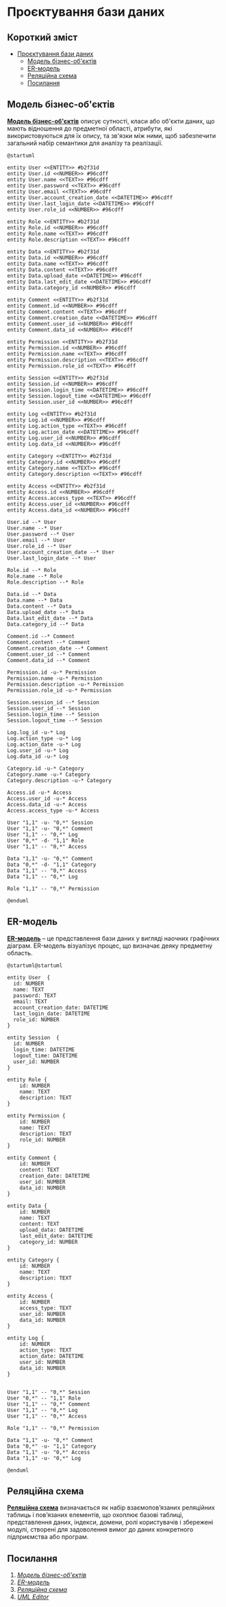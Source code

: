 # Проєктування бази даних

## Короткий зміст

- [Проєктування бази даних](#проєктування-бази-даних)
  - [Модель бізнес-об'єктів](#модель-бізнес-обєктів)
  - [ER-модель](#er-модель)
  - [Реляційна схема](#реляційна-схема)
  - [Посилання](#посилання)

## Модель бізнес-об'єктів

**[Модель бізнес-об'єктів](https://www.maxzosim.com/data-modelling/)** описує сутності, класи або об'єкти даних, що мають відношення до предметної області, атрибути, які використовуються для їх опису, та зв'язки між ними, щоб забезпечити загальний набір семантики для аналізу та реалізації.

```
@startuml

entity User <<ENTITY>> #b2f31d
entity User.id <<NUMBER>> #96cdff
entity User.name <<TEXT>> #96cdff
entity User.password <<TEXT>> #96cdff
entity User.email <<TEXT>> #96cdff
entity User.account_creation_date <<DATETIME>> #96cdff
entity User.last_login_date <<DATETIME>> #96cdff
entity User.role_id <<NUMBER>> #96cdff

entity Role <<ENTITY>> #b2f31d
entity Role.id <<NUMBER>> #96cdff
entity Role.name <<TEXT>> #96cdff
entity Role.description <<TEXT>> #96cdff

entity Data <<ENTITY>> #b2f31d
entity Data.id <<NUMBER>> #96cdff
entity Data.name <<TEXT>> #96cdff
entity Data.content <<TEXT>> #96cdff
entity Data.upload_date <<DATETIME>> #96cdff
entity Data.last_edit_date <<DATETIME>> #96cdff
entity Data.category_id <<NUMBER>> #96cdff

entity Comment <<ENTITY>> #b2f31d
entity Comment.id <<NUMBER>> #96cdff
entity Comment.content <<TEXT>> #96cdff
entity Comment.creation_date <<DATETIME>> #96cdff
entity Comment.user_id <<NUMBER>> #96cdff
entity Comment.data_id <<NUMBER>> #96cdff

entity Permission <<ENTITY>> #b2f31d
entity Permission.id <<NUMBER>> #96cdff
entity Permission.name <<TEXT>> #96cdff
entity Permission.description <<TEXT>> #96cdff
entity Permission.role_id <<TEXT>> #96cdff

entity Session <<ENTITY>> #b2f31d
entity Session.id <<NUMBER>> #96cdff
entity Session.login_time <<DATETIME>> #96cdff
entity Session.logout_time <<DATETIME>> #96cdff
entity Session.user_id <<NUMBER>> #96cdff

entity Log <<ENTITY>> #b2f31d
entity Log.id <<NUMBER>> #96cdff
entity Log.action_type <<TEXT>> #96cdff
entity Log.action_date <<DATETIME>> #96cdff
entity Log.user_id <<NUMBER>> #96cdff
entity Log.data_id <<NUMBER>> #96cdff

entity Category <<ENTITY>> #b2f31d
entity Category.id <<NUMBER>> #96cdff
entity Category.name <<TEXT>> #96cdff
entity Category.description <<TEXT>> #96cdff

entity Access <<ENTITY>> #b2f31d
entity Access.id <<NUMBER>> #96cdff
entity Access.access_type <<TEXT>> #96cdff
entity Access.user_id <<NUMBER>> #96cdff
entity Access.data_id <<NUMBER>> #96cdff

User.id --* User
User.name --* User
User.password --* User
User.email --* User
User.role_id --* User
User.account_creation_date --* User
User.last_login_date --* User

Role.id --* Role
Role.name --* Role
Role.description --* Role

Data.id --* Data
Data.name --* Data
Data.content --* Data
Data.upload_date --* Data
Data.last_edit_date --* Data
Data.category_id --* Data

Comment.id --* Comment
Comment.content --* Comment
Comment.creation_date --* Comment
Comment.user_id --* Comment
Comment.data_id --* Comment

Permission.id -u-* Permission
Permission.name -u-* Permission
Permission.description -u-* Permission
Permission.role_id -u-* Permission

Session.session_id --* Session
Session.user_id --* Session
Session.login_time --* Session
Session.logout_time --* Session

Log.log_id -u-* Log
Log.action_type -u-* Log
Log.action_date -u-* Log
Log.user_id -u-* Log
Log.data_id -u-* Log

Category.id -u-* Category
Category.name -u-* Category
Category.description -u-* Category

Access.id -u-* Access
Access.user_id -u-* Access
Access.data_id -u-* Access
Access.access_type -u-* Access

User "1,1" -u- "0,*" Session
User "1,1" -u- "0,*" Comment
User "1,1" -- "0,*" Log
User "0,*" -d- "1,1" Role
User "1,1" -- "0,*" Access

Data "1,1" -u- "0,*" Comment
Data "0,*" -d- "1,1" Category
Data "1,1" -- "0,*" Access
Data "1,1" -- "0,*" Log

Role "1,1" -- "0,*" Permission

@enduml
```

## ER-модель

**[ER-модель](https://www.bestprog.net/uk/2019/01/24/the-concept-of-er-model-the-concept-of-essence-and-communication-attributes-attribute-types-ua/)** – це представлення бази даних у вигляді наочних графічних діаграм. ER-модель візуалізує процес, що визначає деяку предметну область.

```
@startuml@startuml

entity User  {
  id: NUMBER
  name: TEXT
  password: TEXT
  email: TEXT
  account_creation_date: DATETIME
  last_login_date: DATETIME
  role_id: NUMBER
}

entity Session  {
  id: NUMBER
  login_time: DATETIME
  logout_time: DATETIME
  user_id: NUMBER
}

entity Role {
    id: NUMBER
    name: TEXT
    description: TEXT
}

entity Permission {
    id: NUMBER
    name: TEXT
    description: TEXT
    role_id: NUMBER
}

entity Comment {
    id: NUMBER
    content: TEXT
    creation_date: DATETIME
    user_id: NUMBER
    data_id: NUMBER
}

entity Data {
    id: NUMBER
    name: TEXT
    content: TEXT
    upload_data: DATETIME
    last_edit_date: DATETIME
    category_id: NUMBER
}

entity Category {
    id: NUMBER
    name: TEXT
    description: TEXT
}

entity Access {
    id: NUMBER
    access_type: TEXT
    user_id: NUMBER
    data_id: NUMBER
}

entity Log {
    id: NUMBER
    action_type: TEXT
    action_date: DATETIME
    user_id: NUMBER
    data_id: NUMBER
}
  

User "1,1" -- "0,*" Session
User "0,*" -- "1,1" Role
User "1,1" -- "0,*" Comment
User "1,1" -- "0,*" Log
User "1,1" -- "0,*" Access

Role "1,1" -- "0,*" Permission

Data "1,1" -u- "0,*" Comment
Data "0,*" -u- "1,1" Category
Data "1,1" -u- "0,*" Access
Data "1,1" -u- "0,*" Log

@enduml
```

## Реляційна схема

**[Реляційна схема](https://zpls.in.ua/shho-take-relyaciyna-skhema-bazi-danikh-kompanii/)** визначається як набір взаємопов’язаних реляційних таблиць і пов’язаних елементів, що охоплює базові таблиці, представлення даних, індекси, домени, ролі користувачів і збережені модулі, створені для задоволення вимог до даних конкретного підприємства або програм.

## Посилання

1. *[Модель бізнес-об'єктів](https://www.maxzosim.com/data-modelling/)*
2. *[ER-модель](https://www.bestprog.net/uk/2019/01/24/the-concept-of-er-model-the-concept-of-essence-and-communication-attributes-attribute-types-ua/)*
3. *[Реляційна схема](https://zpls.in.ua/shho-take-relyaciyna-skhema-bazi-danikh-kompanii/)*
4. *[UML Editor](https://di.molfar.science/design/uml-editor#/)*
